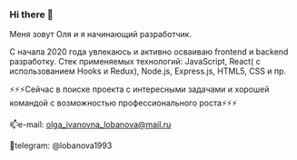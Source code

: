 ### Hi there 👋

<!--
**ole4kalobanova/ole4kalobanova** is a ✨ _special_ ✨ repository because its `README.md` (this file) appears on your GitHub profile.

Here are some ideas to get you started:

- 🔭 I’m currently working on ...
- 🌱 I’m currently learning ...
- 👯 I’m looking to collaborate on ...
- 🤔 I’m looking for help with ...
- 💬 Ask me about ...
- 📫 How to reach me: ...
- 😄 Pronouns: ...
- ⚡ Fun fact: ...
[![Наиболее используемые технологии](https://github-readme-stats.vercel.app/api/top-langs/?username=ole4kalobanova&layout=compact&show_icons=true&theme=dracula)](https://github.com/anuraghazra/github-readme-stats)
-->

Меня зовут Оля и я начинающий разработчик. 

С начала 2020 года увлекаюсь и активно осваиваю frontend и backend разработку.
Стек применяемых технологий: JavaScript, React( с использованием Hooks и Redux), Node.js, Express.js, HTML5, CSS и пр.

⚡⚡⚡Сейчас в поиске проекта с интересными задачами и хорошей командой с возможностью профессионального роста⚡⚡⚡

📫e-mail: olga_ivanovna_lobanova@mail.ru

📲telegram: @lobanova1993
